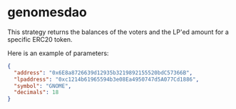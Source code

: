 # genomesdao

This strategy returns the balances of the voters and the LP'ed amount for a specific ERC20 token.

Here is an example of parameters:

```json
{
  "address": "0x6E8a8726639d12935b3219892155520bdC57366B",
  "lpaddress": "0xc1214b61965594b3e08Ea4950747d5A077Cd1886",
  "symbol": "GNOME",
  "decimals": 18
}
```
